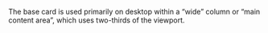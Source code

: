 The base card is used primarily on desktop within a &ldquo;wide&rdquo; column or &ldquo;main content area&rdquo;, which uses two-thirds of the viewport.
